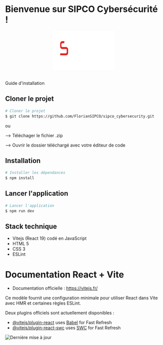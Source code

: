 # Bienvenue sur SIPCO Cybersécurité !

<p align="center">
<img src="https://github.com/FlorianSIPCO/sipco_cybersecurity/blob/main/public/logo.png" alt="Logo SIPCO" width="200"/>
</p>

<br />
Guide d'installation

## Cloner le projet
```bash
# Cloner le projet
$ git clone https://github.com/FlorianSIPCO/sipco_cybersecurity.git
```
ou

--> Téléchager le fichier .zip

--> Ouvrir le dossier téléchargé avec votre éditeur de code

## Installation

```bash
# Installer les dépendances
$ npm install
```

## Lancer l'application
```bash
# Lancer l'application
$ npm run dev
```
## Stack technique
+ Vitejs (React 19) codé en JavaScript
+ HTML 5
+ CSS 3
+ ESLint

# Documentation React + Vite

- Documentation officielle : https://vitejs.fr/

Ce modèle fournit une configuration minimale pour utiliser React dans Vite avec HMR et certaines règles ESLint.

Deux plugins officiels sont actuellement disponibles :

- [@vitejs/plugin-react](https://github.com/vitejs/vite-plugin-react/blob/main/packages/plugin-react) uses [Babel](https://babeljs.io/) for Fast Refresh
- [@vitejs/plugin-react-swc](https://github.com/vitejs/vite-plugin-react/blob/main/packages/plugin-react-swc) uses [SWC](https://swc.rs/) for Fast Refresh

![Dernière mise à jour](https://img.shields.io/github/last-commit/FlorianSIPCO/sipco_cybersecurity/main?label=Dernière%20mise%20à%20jour)